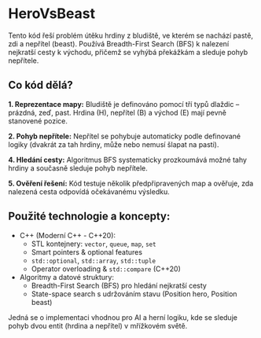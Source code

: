 # HeroVsBeast

Tento kód řeší problém útěku hrdiny z bludiště, ve kterém se nachází pastě, zdi a nepřítel (beast). Používá Breadth-First Search (BFS) k nalezení nejkratší cesty k východu, přičemž se vyhýbá překážkám a sleduje pohyb nepřítele.

## Co kód dělá?
**1. Reprezentace mapy:** Bludiště je definováno pomocí tří typů dlaždic – prázdná, zeď, past. Hrdina (H), nepřítel (B) a východ (E) mají pevně stanovené pozice.

**2. Pohyb nepřítele:** Nepřítel se pohybuje automaticky podle definované logiky (dvakrát za tah hrdiny, může nebo nemusí šlapat na pasti).
 
**4. Hledání cesty:** Algoritmus BFS systematicky prozkoumává možné tahy hrdiny a současně sleduje pohyb nepřítele.

**5. Ověření řešení:** Kód testuje několik předpřipravených map a ověřuje, zda nalezená cesta odpovídá očekávanému výsledku.

## Použité technologie a koncepty:
- C++ (Moderní C++ - C++20):
  - STL kontejnery: `vector`, `queue`, `map`, `set`
  - Smart pointers & optional features
  - `std::optional`, `std::array`, `std::tuple`
  - Operator overloading & `std::compare` (C++20)
- Algoritmy a datové struktury:
  - Breadth-First Search (BFS) pro hledání nejkratší cesty
  - State-space search s udržováním stavu (Position hero, Position beast)
    
Jedná se o implementaci vhodnou pro AI a herní logiku, kde se sleduje pohyb dvou entit (hrdina a nepřítel) v mřížkovém světě.
